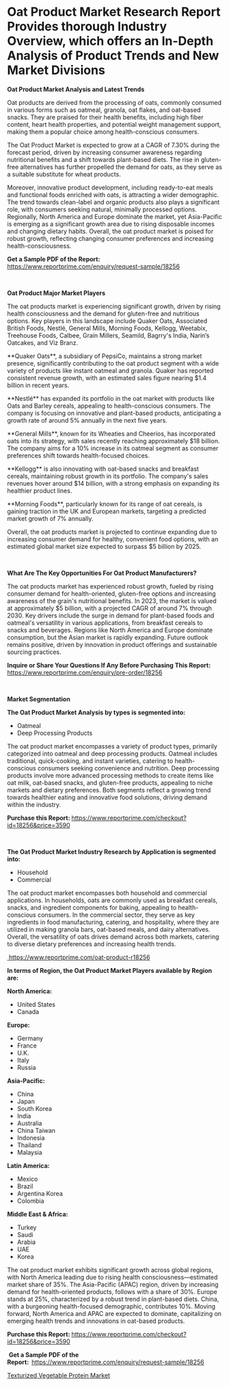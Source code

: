 <p><h1>Oat Product Market Research Report Provides thorough Industry Overview, which offers an In-Depth Analysis of Product Trends and New Market Divisions</h1></p><p><strong>Oat Product Market Analysis and Latest Trends</strong></p>
<p><p>Oat products are derived from the processing of oats, commonly consumed in various forms such as oatmeal, granola, oat flakes, and oat-based snacks. They are praised for their health benefits, including high fiber content, heart health properties, and potential weight management support, making them a popular choice among health-conscious consumers.</p><p>The Oat Product Market is expected to grow at a CAGR of 7.30% during the forecast period, driven by increasing consumer awareness regarding nutritional benefits and a shift towards plant-based diets. The rise in gluten-free alternatives has further propelled the demand for oats, as they serve as a suitable substitute for wheat products. </p><p>Moreover, innovative product development, including ready-to-eat meals and functional foods enriched with oats, is attracting a wider demographic. The trend towards clean-label and organic products also plays a significant role, with consumers seeking natural, minimally processed options. Regionally, North America and Europe dominate the market, yet Asia-Pacific is emerging as a significant growth area due to rising disposable incomes and changing dietary habits. Overall, the oat product market is poised for robust growth, reflecting changing consumer preferences and increasing health-consciousness.</p></p>
<p><strong>Get a Sample PDF of the Report:&nbsp;</strong> <a href="https://www.reportprime.com/enquiry/request-sample/18256?utm_campaign=3043&utm_medium=2&utm_source=Github&utm_content=ia&utm_term=19032025&utm_id=oat-product">https://www.reportprime.com/enquiry/request-sample/18256</a></p>
<p>&nbsp;</p>
<p><strong>Oat Product Major Market Players</strong></p>
<p><p>The oat products market is experiencing significant growth, driven by rising health consciousness and the demand for gluten-free and nutritious options. Key players in this landscape include Quaker Oats, Associated British Foods, Nestlé, General Mills, Morning Foods, Kellogg, Weetabix, Treehouse Foods, Calbee, Grain Millers, Seamild, Bagrry's India, Narin’s Oatcakes, and Viz Branz.</p><p>**Quaker Oats**, a subsidiary of PepsiCo, maintains a strong market presence, significantly contributing to the oat product segment with a wide variety of products like instant oatmeal and granola. Quaker has reported consistent revenue growth, with an estimated sales figure nearing $1.4 billion in recent years.</p><p>**Nestlé** has expanded its portfolio in the oat market with products like Oats and Barley cereals, appealing to health-conscious consumers. The company is focusing on innovative and plant-based products, anticipating a growth rate of around 5% annually in the next five years.</p><p>**General Mills**, known for its Wheaties and Cheerios, has incorporated oats into its strategy, with sales recently reaching approximately $18 billion. The company aims for a 10% increase in its oatmeal segment as consumer preferences shift towards health-focused choices.</p><p>**Kellogg** is also innovating with oat-based snacks and breakfast cereals, maintaining robust growth in its portfolio. The company's sales revenues hover around $14 billion, with a strong emphasis on expanding its healthier product lines.</p><p>**Morning Foods**, particularly known for its range of oat cereals, is gaining traction in the UK and European markets, targeting a predicted market growth of 7% annually.</p><p>Overall, the oat products market is projected to continue expanding due to increasing consumer demand for healthy, convenient food options, with an estimated global market size expected to surpass $5 billion by 2025.</p></p>
<p>&nbsp;</p>
<p><strong>What Are The Key Opportunities For Oat Product Manufacturers?</strong></p>
<p><p>The oat products market has experienced robust growth, fueled by rising consumer demand for health-oriented, gluten-free options and increasing awareness of the grain's nutritional benefits. In 2023, the market is valued at approximately $5 billion, with a projected CAGR of around 7% through 2030. Key drivers include the surge in demand for plant-based foods and oatmeal's versatility in various applications, from breakfast cereals to snacks and beverages. Regions like North America and Europe dominate consumption, but the Asian market is rapidly expanding. Future outlook remains positive, driven by innovation in product offerings and sustainable sourcing practices.</p></p>
<p><strong>Inquire or Share Your Questions If Any Before Purchasing This Report:</strong> <a href="https://www.reportprime.com/enquiry/pre-order/18256?utm_campaign=3043&utm_medium=2&utm_source=Github&utm_content=ia&utm_term=19032025&utm_id=oat-product">https://www.reportprime.com/enquiry/pre-order/18256</a></p>
<p>&nbsp;</p>
<p><strong>Market Segmentation</strong></p>
<p><strong>The Oat Product Market Analysis by types is segmented into:</strong></p>
<p><ul><li>Oatmeal</li><li>Deep Processing Products</li></ul></p>
<p><p>The oat product market encompasses a variety of product types, primarily categorized into oatmeal and deep processing products. Oatmeal includes traditional, quick-cooking, and instant varieties, catering to health-conscious consumers seeking convenience and nutrition. Deep processing products involve more advanced processing methods to create items like oat milk, oat-based snacks, and gluten-free products, appealing to niche markets and dietary preferences. Both segments reflect a growing trend towards healthier eating and innovative food solutions, driving demand within the industry.</p></p>
<p><strong>Purchase this Report:&nbsp;</strong><a href="https://www.reportprime.com/checkout?id=18256&price=3590&utm_campaign=3043&utm_medium=2&utm_source=Github&utm_content=ia&utm_term=19032025&utm_id=oat-product">https://www.reportprime.com/checkout?id=18256&price=3590</a></p>
<p>&nbsp;</p>
<p><strong>The Oat Product Market Industry Research by Application is segmented into:</strong></p>
<p><ul><li>Household</li><li>Commercial</li></ul></p>
<p><p>The oat product market encompasses both household and commercial applications. In households, oats are commonly used as breakfast cereals, snacks, and ingredient components for baking, appealing to health-conscious consumers. In the commercial sector, they serve as key ingredients in food manufacturing, catering, and hospitality, where they are utilized in making granola bars, oat-based meals, and dairy alternatives. Overall, the versatility of oats drives demand across both markets, catering to diverse dietary preferences and increasing health trends.</p></p>
<p><a href="https://www.reportprime.com/oat-product-r18256?utm_campaign=3043&utm_medium=2&utm_source=Github&utm_content=ia&utm_term=19032025&utm_id=oat-product">&nbsp;https://www.reportprime.com/oat-product-r18256</a></p>
<p><strong>In terms of Region, the Oat Product Market Players available by Region are:</strong></p>
<p>
    <p> <strong> North America: </strong>
        <ul>
            <li>United States</li>
            <li>Canada</li>
        </ul>
        </p> 
    <p> <strong> Europe: </strong>
        <ul>
            <li>Germany</li>
            <li>France</li>
            <li>U.K.</li>
            <li>Italy</li>
            <li>Russia</li>
        </ul>
        </p> 
    <p> <strong> Asia-Pacific: </strong>
        <ul>
            <li>China</li>
            <li>Japan</li>
            <li>South Korea</li>
            <li>India</li>
            <li>Australia</li>
            <li>China Taiwan</li>
            <li>Indonesia</li>
            <li>Thailand</li>
            <li>Malaysia</li>
        </ul>
        </p> 
    <p> <strong> Latin America: </strong>
        <ul>
            <li>Mexico</li>
            <li>Brazil</li>
            <li>Argentina Korea</li>
            <li>Colombia</li>
        </ul>
        </p> 
    <p> <strong> Middle East & Africa: </strong>
        <ul>
            <li>Turkey</li>
            <li>Saudi</li>
            <li>Arabia</li>
            <li>UAE</li>
            <li>Korea</li>
        </ul>
    </p>
    </p>
<p><p>The oat product market exhibits significant growth across global regions, with North America leading due to rising health consciousness—estimated market share of 35%. The Asia-Pacific (APAC) region, driven by increasing demand for health-oriented products, follows with a share of 30%. Europe stands at 25%, characterized by a robust trend in plant-based diets. China, with a burgeoning health-focused demographic, contributes 10%. Moving forward, North America and APAC are expected to dominate, capitalizing on emerging health trends and innovations in oat-based products.</p></p>
<p><strong>Purchase this Report: </strong><a href="https://www.reportprime.com/checkout?id=18256&price=3590&utm_campaign=3043&utm_medium=2&utm_source=Github&utm_content=ia&utm_term=19032025&utm_id=oat-product">https://www.reportprime.com/checkout?id=18256&price=3590</a></p>
<p>&nbsp;<strong>Get a Sample PDF of the Report:&nbsp;&nbsp;</strong><a href="https://www.reportprime.com/enquiry/request-sample/18256?utm_campaign=3043&utm_medium=2&utm_source=Github&utm_content=ia&utm_term=19032025&utm_id=oat-product">https://www.reportprime.com/enquiry/request-sample/18256</a></p>
<p><strong></strong></p>
<p><p><a href="https://github.com/hannajuana198484/Market-Research-Report-List-1/blob/main/texturized-vegetable-protein-market.md?utm_campaign=3043&utm_medium=2&utm_source=Github&utm_content=ia&utm_term=19032025&utm_id=oat-product">Texturized Vegetable Protein Market</a></p></p>